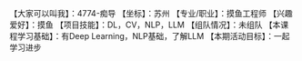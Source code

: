 【大家可以叫我】：4774-痴导
【坐标】：苏州
【专业/职业】：摸鱼工程师
【兴趣爱好】：摸鱼
【项目技能】：DL，CV，NLP，LLM
【组队情况】：未组队
【本课程学习基础】：有Deep Learning，NLP基础，了解LLM
【本期活动目标】：一起学习进步
